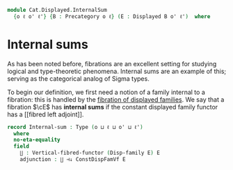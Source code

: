 <!--
```agda
open import Cat.Displayed.Instances.DisplayedFamilies
open import Cat.Displayed.Instances.Slice
open import Cat.Displayed.Adjoint
open import Cat.Displayed.Functor
open import Cat.Displayed.Base
open import Cat.Prelude
```
-->

```agda
module Cat.Displayed.InternalSum
  {o ℓ o' ℓ'} {B : Precategory o ℓ} (E : Displayed B o' ℓ')  where
```

<!--
```agda
open Precategory B
```
-->

# Internal sums

As has been noted before, fibrations are an excellent setting for studying
logical and type-theoretic phenomena. Internal sums are an example of this;
serving as the categorical analog of Sigma types.

To begin our definition, we first need a notion of a family internal to
a fibration: this is handled by the [fibration of displayed families].
We say that a fibration $\cE$ has **internal sums** if the constant
displayed family functor has a [[fibred left adjoint]].

[fibration of displayed families]: Cat.Displayed.Instances.DisplayedFamilies.html

```agda
record Internal-sum : Type (o ⊔ ℓ ⊔ o' ⊔ ℓ')
  where
  no-eta-equality
  field
    ∐ : Vertical-fibred-functor (Disp-family E) E
    adjunction : ∐ ⊣↓ ConstDispFamVf E
```
